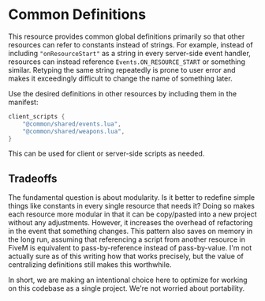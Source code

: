 # Common Definitions
This resource provides common global definitions primarily so that other resources can refer to constants instead of strings. For example, instead of including `"onResourceStart"` as a string in every server-side event handler, resources can instead reference `Events.ON_RESOURCE_START` or something similar. Retyping the same string repeatedly is prone to user error and makes it exceedingly difficult to change the name of something later.

Use the desired definitions in other resources by including them in the manifest:

```lua
client_scripts {
    "@common/shared/events.lua",
    "@common/shared/weapons.lua",
}
```
This can be used for client or server-side scripts as needed.

## Tradeoffs
The fundamental question is about modularity. Is it better to redefine simple things like constants in every single resource that needs it? Doing so makes each resource more modular in that it can be copy/pasted into a new project without any adjustments. However, it increases the overhead of refactoring in the event that something changes. This pattern also saves on memory in the long run, assuming that referencing a script from another resource in FiveM is equivalent to pass-by-reference instead of pass-by-value. I'm not actually sure as of this writing how that works precisely, but the value of centralizing definitions still makes this worthwhile.

In short, we are making an intentional choice here to optimize for working on this codebase as a single project. We're not worried about portability.
